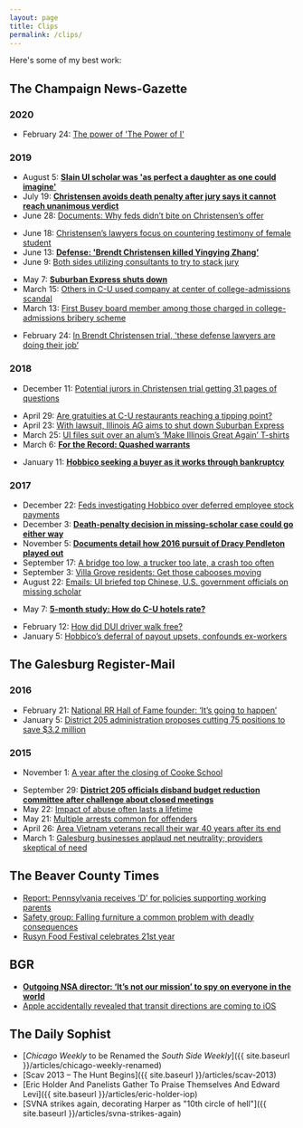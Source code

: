 ```yaml
---
layout: page
title: Clips
permalink: /clips/
---
```


Here's some of my best work:

## The Champaign News-Gazette

### 2020
* February 24: [The power of 'The Power of I'](https://www.news-gazette.com/news/local/university-illinois/the-power-of-the-power-of-i-ui-getting-bang/article_66da8a11-c42b-5bc4-80a3-75a0a5371b5d.html)

### 2019

* August 5: [**Slain UI scholar was 'as perfect a daughter as one could imagine'**](https://www.news-gazette.com/news/a-life-remembered-slain-ui-scholar-was-as-perfect-a/article_605e707e-5851-5d8e-b84d-fce8607c412f.html)
* July 19: [**Christensen avoids death penalty after jury says it cannot reach unanimous verdict**](https://www.news-gazette.com/news/christensen-avoids-death-penalty-after-jury-says-it-cannot-reach/article_2b5d5553-b640-51ec-9c43-2857b7fbcc3c.html)
* June 28: [Documents: Why feds didn’t bite on Christensen’s offer](https://www.news-gazette.com/news/documents-why-feds-didn-t-bite-on-christensen-s-offer/article_80f0032c-a79c-5885-9660-061b0901422f.html)
<!--* June 25: [Christensen verdict: ‘A step toward justice … and a step toward closure’](https://www.news-gazette.com/news/christensen-verdict-a-step-toward-justice-and-a-step-toward/article_01bb2832-0710-5612-9867-e094f3f0e950.html)-->
* June 18: [Christensen’s lawyers focus on countering testimony of female student](https://www.news-gazette.com/news/christensen-s-lawyers-focus-on-countering-testimony-of-female-student/article_12af392d-5f07-5b6a-bb07-4d9d02b2c0d4.html)
* June 13: [**Defense: 'Brendt Christensen killed Yingying Zhang’**](https://www.news-gazette.com/news/defense-brendt-christensen-killed-yingying-zhang/article_1a4c4223-dcf7-5319-854a-6ddefa396781.html)
* June 9: [Both sides utilizing consultants to try to stack jury](https://www.news-gazette.com/news/christensen-trial-both-sides-utilizing-consultants-to-try-to-stack/article_0c11ec35-0c3f-5fa8-8c5c-211ac8c46544.html)
<!--* June 1: [Nearly two years later, accused kidnapper, killer of Chinese scholar will face trial](https://www.news-gazette.com/news/local/people/nearly-two-years-later-accused-kidnapper-killer-of-chinese-scholar/article_8328331b-64a3-500d-8048-453474e8919b.html)-->
* May 7: [**Suburban Express shuts down**](https://www.news-gazette.com/news/suburban-express-shuts-down/article_e83c7a83-2d70-500f-9858-fff69b7cd08f.html)
* March 15: [Others in C-U used company at center of college-admissions scandal](https://www.news-gazette.com/news/others-in-c-u-used-company-at-center-of-college/article_b67af546-c8a8-536c-8b3f-1562f2900366.html)
* March 13: [First Busey board member among those charged in college-admissions bribery scheme](https://www.news-gazette.com/news/first-busey-board-member-among-those-charged-in-college-admissions/article_193fbde6-761f-5b2e-9710-4efd38fb2674.html)
<!--* February 26: [Christensen’s lawyers: 'This matter has not been handled competently by the defense’](https://www.news-gazette.com/news/christensen-s-lawyers-this-matter-has-not-been-handled-competently/article_afe63cfc-aef7-5fdf-9ef2-d697baaab09a.html)-->
* February 24: [In Brendt Christensen trial, 'these defense lawyers are doing their job’](https://www.news-gazette.com/news/in-brendt-christensen-trial-these-defense-lawyers-are-doing-their/article_c1195280-8240-5c0a-bb9b-d5590a19b064.html)

### 2018 

* December 11: [Potential jurors in Christensen trial getting 31 pages of questions](https://www.news-gazette.com/news/potential-jurors-in-christensen-trial-getting-pages-of-questions/article_4d2effd5-36c5-5121-8599-aba2800838db.html)
<!--* August 24: [New defense filings seem to shed light on why feds think UI scholar dead](https://www.news-gazette.com/news/new-defense-filings-seem-to-shed-light-on-why-feds/article_1d7127fb-a768-5e43-b727-0e1d00b12075.html)-->
* April 29: [Are gratuities at C-U restaurants reaching a tipping point?](https://www.news-gazette.com/news/are-gratuities-at-c-u-restaurants-reaching-a-tipping-point/article_565fbcc4-c430-5425-a7a8-011183640334.html)
* April 23: [With lawsuit, Illinois AG aims to shut down Suburban Express](https://www.news-gazette.com/news/update-with-lawsuit-illinois-ag-aims-to-shut-down-suburban/article_7ffd4fda-67a5-55c0-8404-266534db0557.html)
* March 25: [UI files suit over an alum’s ‘Make Illinois Great Again’ T-shirts](https://www.news-gazette.com/news/ui-files-suit-over-an-alum-s-make-illinois-great/article_fe1ee43d-ddea-5114-9387-b544c7e75d66.html)
* March 6: [**For the Record: Quashed warrants**](https://www.news-gazette.com/news/for-the-record-quashed-warrants/article_d843b771-d593-5c86-9776-a47b986763c5.html)
<!--* January 16: [Timeline: Accused kidnapper’s stops included Paxton jail, Rantoul hotel](https://www.news-gazette.com/news/timeline-accused-kidnapper-s-stops-included-paxton-jail-rantoul-hotel/article_eb0f0db5-ee94-53e6-a05f-b3eff0eb15dd.html)-->
<!--* January 16: [Accused kidnapper’s attorneys want main charge dropped, venue changed](https://www.news-gazette.com/news/accused-kidnapper-s-attorneys-want-main-charge-dropped-venue-changed/article_77cad221-1d42-5997-b82f-81652e1ace2a.html) -->
* January 11: [**Hobbico seeking a buyer as it works through bankruptcy**](https://www.news-gazette.com/news/hobbico-seeking-a-buyer-as-it-works-through-bankruptcy/article_86f6547c-8501-517a-85cd-865af88dcfd1.html)

### 2017 

* December 22: [Feds investigating Hobbico over deferred employee stock payments](https://www.news-gazette.com/news/feds-investigating-hobbico-over-deferred-employee-stock-payments/article_15bb214c-10ff-572e-b436-27d8dfa3e17b.html)
* December 3: [**Death-penalty decision in missing-scholar case could go either way**](https://www.news-gazette.com/news/death-penalty-decision-in-missing-scholar-case-could-go-either/article_62753868-2d93-52e3-a6f7-301bbf6378bc.html)
* November 5: [**Documents detail how 2016 pursuit of Dracy Pendleton played out**](https://www.news-gazette.com/news/documents-detail-how-pursuit-of-dracy-pendleton-played-out/article_a732f127-506a-5260-9f6a-6cf2b19623d5.html)
* September 17: [A bridge too low, a trucker too late, a crash too often](https://www.news-gazette.com/news/a-bridge-too-low-a-trucker-too-late-a-crash/article_e7a5ab7b-c0c5-5cca-bcce-3ef519032931.html)
* September 3: [Villa Grove residents: Get those cabooses moving](https://www.news-gazette.com/news/villa-grove-residents-get-those-cabooses-moving/article_b429998d-0c81-5b8d-adcd-d543c80b9e79.html)
* August 22: [Emails: UI briefed top Chinese, U.S. government officials on missing scholar](https://www.news-gazette.com/news/emails-ui-briefed-top-chinese-u-s-government-officials-on/article_32a3e37b-0fcf-5782-aa73-a0f7d43aead4.html)
<!--* June 30: [Former grad student arrested in UI scholar’s disappearance; FBI presumes her dead](https://www.news-gazette.com/news/updated-former-grad-student-arrested-in-ui-scholar-s-disappearance/article_3694866a-0d02-515a-87f9-56a20db52200.html)-->
* May 7: [**5-month study: How do C-U hotels rate?**](https://www.news-gazette.com/news/month-study-how-do-c-u-hotels-rate/article_a0337e5c-26b1-508c-889d-0a608f5a25dd.html)
<!--* March 28: [Farm Leader: Mark Pflugmacher](https://www.news-gazette.com/news/farm-leader-mark-pflugmacher/article_e028651c-29e6-50bf-9c01-5255027ac215.html)-->
* February 12: [How did DUI driver walk free?](https://www.news-gazette.com/news/how-did-dui-driver-walk-free/article_75c27177-8901-5c46-bb98-0a38a3ad2509.html)
* January 5: [Hobbico’s deferral of payout upsets, confounds ex-workers](https://www.news-gazette.com/news/hobbico-s-deferral-of-payout-upsets-confounds-ex-workers/article_12034638-1e79-5fdc-9ba7-57b5e4fbfd03.html)

## The Galesburg Register-Mail

### 2016

* February 21: [National RR Hall of Fame founder: ‘It’s going to happen’](https://www.galesburg.com/article/20160221/NEWS/160229973)
* January 5: [ District 205 administration proposes cutting 75 positions to save $3.2 million](https://www.galesburg.com/news/20160105/district-205-administration-proposes-cutting-75-positions-to-save-32-million)

### 2015

<!-- * December 13: [GHS North back on chopping block](https://www.galesburg.com/article/20151213/NEWS/151219924) -->
<!-- * December 13: [Workers file OSHA complaint against Cloverleaf](https://www.galesburg.com/article/20151213/NEWS/151219930) -->
<!-- * November 12: [Rigorous, diverse curriculum top priority, D205 committee says](https://www.galesburg.com/article/20151112/NEWS/151119916) -->
* November 1: [A year after the closing of Cooke School](https://www.galesburg.com/article/20151101/NEWS/151109996)
<!--* October 21: [Take Back the Night message: Stop blaming the victims](https://www.galesburg.com/article/20151020/NEWS/151029975)-->
* September 29: [**District 205 officials disband budget reduction committee after challenge about closed meetings**](https://www.galesburg.com/article/20150929/NEWS/150929701)
* May 22: [Impact of abuse often lasts a lifetime](https://www.galesburg.com/article/20150522/NEWS/150529897)
* May 21: [Multiple arrests common for offenders](https://www.galesburg.com/article/20150521/NEWS/150529942)
* April 26: [Area Vietnam veterans recall their war 40 years after its end](https://www.galesburg.com/article/20150426/NEWS/150429788)
* March 1: [Galesburg businesses applaud net neutrality; providers skeptical of need](https://www.galesburg.com/article/20150301/NEWS/150309993)

## The Beaver County Times

* [Report: Pennsylvania receives ‘D’ for policies supporting working parents](https://www.timesonline.com/7d5e2ce1-ed6f-5314-af7c-c49e3a9890bd.html)
* [Safety group: Falling furniture a common problem with deadly consequences](https://www.timesonline.com/article/20140717/lifestyle/307179926?template=ampart)
* [Rusyn Food Festival celebrates 21st year](https://www.timesonline.com/article/20140808/Lifestyle/308089938)
<!--- * [Habitat for Humanity home dedication scheduled for Tuesday in New Brighton](https://www.timesonline.com/16f1dab5-ca42-5c7a-8e02-412e0eb7047c.html) --->

## BGR

* [**Outgoing NSA director: ‘It’s not our mission’ to spy on everyone in the world**](https://bgr.com/2014/02/17/nsa-telephone-metadata-recommendations/)
* [Apple accidentally revealed that transit directions are coming to iOS](https://bgr.com/2014/06/09/apple-ios-maps-transit-directions-ios-8-1-leaked-screenshot/)

## The Daily Sophist

* [_Chicago Weekly_ to be Renamed the _South Side Weekly_]({{ site.baseurl }}/articles/chicago-weekly-renamed)
* [Scav 2013 – The Hunt Begins]({{ site.baseurl }}/articles/scav-2013)
* [Eric Holder And Panelists Gather To Praise Themselves And Edward Levi]({{ site.baseurl }}/articles/eric-holder-iop)
* [SVNA strikes again, decorating Harper as "10th circle of hell"]({{ site.baseurl }}/articles/svna-strikes-again)